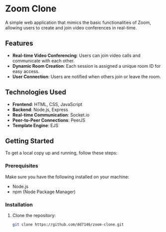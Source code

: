 # Zoom Clone

A simple web application that mimics the basic functionalities of Zoom, allowing users to create and join video conferences in real-time.

## Features

- **Real-time Video Conferencing**: Users can join video calls and communicate with each other.
- **Dynamic Room Creation**: Each session is assigned a unique room ID for easy access.
- **User Connection**: Users are notified when others join or leave the room.

## Technologies Used

- **Frontend**: HTML, CSS, JavaScript
- **Backend**: Node.js, Express
- **Real-time Communication**: Socket.io
- **Peer-to-Peer Connections**: PeerJS
- **Template Engine**: EJS

## Getting Started

To get a local copy up and running, follow these steps:

### Prerequisites

Make sure you have the following installed on your machine:

- Node.js
- npm (Node Package Manager)

### Installation

1. Clone the repository:
   ```bash
   git clone https://github.com/dd7146/zoom-clone.git
